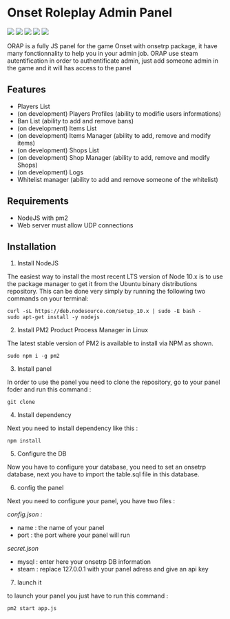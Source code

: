 # Onset Roleplay Admin Panel
![](https://img.shields.io/github/stars/skrilax91/Onset-Roleplay-Admin-Panel?style=pandao) ![](https://img.shields.io/github/forks/skrilax91/Onset-Roleplay-Admin-Panel) ![](https://img.shields.io/github/tag/skrilax91/Onset-Roleplay-Admin-Panel) ![](https://img.shields.io/github/release/skrilax91/Onset-Roleplay-Admin-Panel) ![](https://img.shields.io/github/issues/skrilax91/Onset-Roleplay-Admin-Panel)

ORAP is a fully JS panel for the game Onset with onsetrp package, it have many fonctionnality to help you in your admin job.
ORAP use steam autentification in order to authentificate admin, just add someone admin in the game and it will has access to the panel

## Features
- Players List
- (on development) Players Profiles (ability to modifie users informations)
- Ban List (ability to add and remove bans)
- (on development) Items List
- (on development) Items Manager (ability to add, remove and modify items)
- (on development) Shops List
- (on development) Shop Manager (ability to add, remove and modify Shops)
- (on development) Logs
- Whitelist manager (ability to add and remove someone of the whitelist)


## Requirements
- NodeJS with pm2
- Web server must allow UDP connections

## Installation
1. Install NodeJS

The easiest way to install the most recent LTS version of Node 10.x is to use the package manager to get it from the Ubuntu binary distributions repository. This can be done very simply by running the following two commands on your terminal:
```
curl -sL https://deb.nodesource.com/setup_10.x | sudo -E bash - 
sudo apt-get install -y nodejs
```
2. Install PM2 Product Process Manager in Linux

The latest stable version of PM2 is available to install via NPM as shown.
```shell
sudo npm i -g pm2 
```
3. Install panel

In order to use the panel you need to clone the repository, go to your panel foder and run this command :
```shell
git clone 
```
4. Install dependency

Next you need to install dependency like this :
```shell
npm install
```
5. Configure the DB

Now you have to configure your database, you need to set an onsetrp database, next you have to import the table.sql file in this database.

6. config the panel

Next you need to configure your panel, you have two files :

*config.json :*
- name : the name of your panel
- port : the port where your panel will run

*secret.json*
- mysql : enter here your onsetrp DB information
- steam : replace 127.0.0.1 with your panel adress and give an api key

7. launch it

to launch your panel you just have to run this command :
```shell
pm2 start app.js
```
